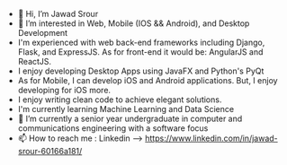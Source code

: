 - 👋 Hi, I’m Jawad Srour
- 👀 I’m interested in Web, Mobile (IOS && Android), and Desktop Development
- I'm experienced with web back-end frameworks including Django, Flask, and ExpressJS. As for front-end it would be: AngularJS and ReactJS.
- I enjoy developing Desktop Apps using JavaFX and Python's PyQt
- As for Mobile, I can develop iOS and Android applications. But, I enjoy developing for iOS more.
- I enjoy writing clean code to achieve elegant solutions.
- I'm currently learning Machine Learning and Data Science
- 🌱 I’m currently a senior year undergraduate in computer and communications engineering with a software focus
- 📫 How to reach me : Linkedin --> https://www.linkedin.com/in/jawad-srour-60166a181/

<!---
jawadsrour20/jawadsrour20 is a ✨ special ✨ repository because its `README.md` (this file) appears on your GitHub profile.
You can click the Preview link to take a look at your changes.
--->
